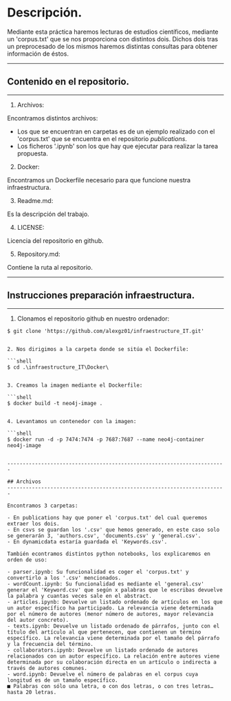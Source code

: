 # Descripción.

Mediante esta práctica haremos lecturas de estudios científicos, mediante un 'corpus.txt' que se nos proporciona con distintos dois. Dichos dois tras un preprocesado de los mismos haremos distintas consultas para obtener información de éstos.

-----------------------------------------------------------------------

## Contenido en el repositorio.
-----------------------------------------------------------------------

1. Archivos:

Encontramos distintos archivos:

- Los que se encuentran en carpetas es de un ejemplo realizado con el 'corpus.txt' que se encuentra en el repositorio *publications*.
- Los ficheros '.ipynb' son los que hay que ejecutar para realizar la tarea propuesta.

2. Docker:

Encontramos un Dockerfile necesario para que funcione nuestra infraestructura.

3. Readme.md:

Es la descripción del trabajo.

4. LICENSE:

Licencia del repositorio en github.

5. Repository.md:

Contiene la ruta al repositorio.

-----------------------------------------------------------------------

## Instrucciones preparación infraestructura.
-----------------------------------------------------------------------

1. Clonamos el repositorio github en nuestro ordenador:

```shell
$ git clone 'https://github.com/alexgz01/infraestructure_IT.git'


2. Nos dirigimos a la carpeta donde se sitúa el Dockerfile:

```shell
$ cd .\infraestructure_IT\Docker\


3. Creamos la imagen mediante el Dockerfile:

```shell
$ docker build -t neo4j-image .


4. Levantamos un contenedor con la imagen:

```shell
$ docker run -d -p 7474:7474 -p 7687:7687 --name neo4j-container neo4j-image


-----------------------------------------------------------------------

## Archivos
-----------------------------------------------------------------------

Encontramos 3 carpetas: 

- En publications hay que poner el 'corpus.txt' del cual queremos extraer los dois.
- En csvs se guardan los '.csv' que hemos generado, en este caso solo se generarán 3, 'authors.csv', 'documents.csv' y 'general.csv'.
- En dynamicdata estaría guardada el 'Keywords.csv'.

También econtramos distintos python notebooks, los explicaremos en orden de uso:

- parser.ipynb: Su funcionalidad es coger el 'corpus.txt' y convertirlo a los '.csv' mencionados.
- wordCount.ipynb: Su funcionalidad es mediante el 'general.csv' generar el 'Keyword.csv' que según x palabras que le escribas devuelve la palabra y cuantas veces sale en el abstract.
- articles.ipynb: Devuelve un listado ordenado de artículos en los que un autor específico ha participado. La relevancia viene determinada por el número de autores (menor número de autores, mayor relevancia del autor concreto).
- texts.ipynb: Devuelve un listado ordenado de párrafos, junto con el título del artículo al que pertenecen, que contienen un término específico. La relevancia viene determinada por el tamaño del párrafo y la frecuencia del término.
- collaborators.ipynb: Devuelve un listado ordenado de autores relacionados con un autor específico. La relación entre autores viene determinada por su colaboración directa en un artículo o indirecta a través de autores comunes.
- word.ipynb: Devuelve el número de palabras en el corpus cuya longitud es de un tamaño específico.
■ Palabras con sólo una letra, o con dos letras, o con tres letras…hasta 20 letras.














